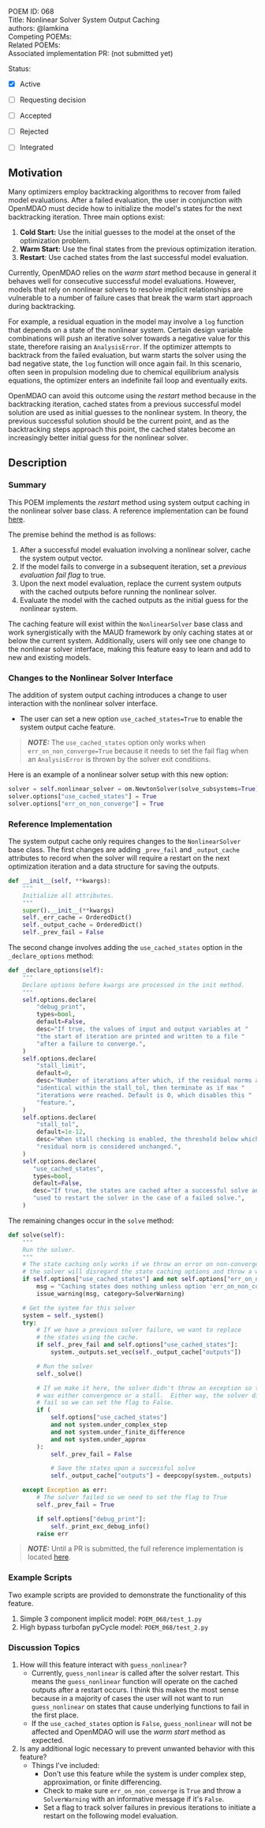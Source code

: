 POEM ID: 068  
Title:  Nonlinear Solver System Output Caching  
authors: @lamkina  
Competing POEMs:  
Related POEMs:  
Associated implementation PR: (not submitted yet)  

Status:

- [x] Active
- [ ] Requesting decision
- [ ] Accepted
- [ ] Rejected
- [ ] Integrated



## Motivation

Many optimizers employ backtracking algorithms to recover from failed model evaluations.
After a failed evaluation, the user in conjunction with OpenMDAO must decide how to initialize the model's states
for the next backtracking iteration.  Three main options exist:

1. **Cold Start:**  Use the initial guesses to the model at the onset of the optimization problem.
2. **Warm Start:**  Use the final states from the previous optimization iteration.
3. **Restart**:  Use cached states from the last successful model evaluation.

Currently, OpenMDAO relies on the *warm start* method because in general it behaves well for consecutive
successful model evaluations. However, models that rely on nonlinear solvers to resolve implicit
relationships are vulnerable to a number of failure cases that break the warm start approach during
backtracking.

For example, a residual equation in the model may involve a `log` function that depends on a state
of the nonlinear system.  Certain design variable combinations will push an iterative solver towards a negative value
for this state, therefore raising an `AnalysisError`.  If the optimizer attempts to backtrack from the failed
evaluation, but warm starts the solver using the bad negative state, the `log` function will once again fail.
In this scenario, often seen in propulsion modeling due to chemical equilibrium analysis equations, the optimizer
enters an indefinite fail loop and eventually exits.

OpenMDAO can avoid this outcome using the *restart* method because in the backtracking iteration, cached states
from a previous successful model solution are used as initial guesses to the nonlinear system.  In theory,
the previous successful solution should be the current point, and as the backtracking steps approach this point,
the cached states become an increasingly better initial guess for the nonlinear solver.

## Description

### Summary

This POEM implements the *restart* method using system output caching in the nonlinear solver base class. A
reference implementation can be found [here](https://github.com/lamkina/OpenMDAO/blob/solver_cache/openmdao/solvers/solver.py).

The premise behind the method is as follows:

1. After a successful model evaluation involving a nonlinear solver, cache the system output vector.
2. If the model fails to converge in a subsequent iteration, set a *previous evaluation fail flag* to true.
3. Upon the next model evaluation, replace the current system outputs with the cached outputs before running
   the nonlinear solver.
4. Evaluate the model with the cached outputs as the initial guess for the nonlinear system.

The caching feature will exist within the `NonlinearSolver` base class and work synergistically with the MAUD framework by only caching states at or below the current system.  Additionally, users will only see one change to the nonlinear solver interface, making this feature easy to learn and add to new and existing models.

### Changes to the Nonlinear Solver Interface

The addition of system output caching introduces a change to user interaction with the nonlinear solver interface.

- The user can set a new option `use_cached_states=True` to enable the system output cache feature.

> **_NOTE:_** The `use_cached_states` option only works when `err_on_non_converge=True` because it needs to set the fail flag when an `AnalysisError` is thrown by the solver exit conditions.

Here is an example of a nonlinear solver setup with this new option:

```python
solver = self.nonlinear_solver = om.NewtonSolver(solve_subsystems=True)
solver.options["use_cached_states"] = True
solver.options["err_on_non_converge"] = True
```

### Reference Implementation

The system output cache only requires changes to the `NonlinearSolver` base class. The
first changes are adding `_prev_fail` and `_output_cache` attributes to record when the solver will require a
restart on the next optimization iteration and a data structure for saving the outputs.

```python
def __init__(self, **kwargs):
    """
    Initialize all attributes.
    """
    super().__init__(**kwargs)
    self._err_cache = OrderedDict()
    self._output_cache = OrderedDict()
    self._prev_fail = False
```

The second change involves adding the `use_cached_states` option in the `_declare_options` method:

```python
def _declare_options(self):
    """
    Declare options before kwargs are processed in the init method.
    """
    self.options.declare(
        "debug_print",
        types=bool,
        default=False,
        desc="If true, the values of input and output variables at "
        "the start of iteration are printed and written to a file "
        "after a failure to converge.",
    )
    self.options.declare(
        "stall_limit",
        default=0,
        desc="Number of iterations after which, if the residual norms are "
        "identical within the stall_tol, then terminate as if max "
        "iterations were reached. Default is 0, which disables this "
        "feature.",
    )
    self.options.declare(
        "stall_tol",
        default=1e-12,
        desc="When stall checking is enabled, the threshold below which the "
        "residual norm is considered unchanged.",
    )
    self.options.declare(
       "use_cached_states",
       types=bool,
       default=False,
       desc="If true, the states are cached after a successful solve and "
       "used to restart the solver in the case of a failed solve.",
    )
```

The remaining changes occur in the `solve` method:

```python
def solve(self):
    """
    Run the solver.
    """
    # The state caching only works if we throw an error on non-convergence, otherwise
    # the solver will disregard the state caching options and throw a warning.
    if self.options["use_cached_states"] and not self.options["err_on_non_converge"]:
        msg = "Caching states does nothing unless option 'err_on_non_converge' is set to 'True'"
        issue_warning(msg, category=SolverWarning)

    # Get the system for this solver
    system = self._system()
    try:
        # If we have a previous solver failure, we want to replace
        # the states using the cache.
        if self._prev_fail and self.options["use_cached_states"]:
            system._outputs.set_vec(self._output_cache["outputs"])

        # Run the solver
        self._solve()

        # If we make it here, the solver didn't throw an exception so there
        # was either convergence or a stall.  Either way, the solver didn't
        # fail so we can set the flag to False.
        if (
            self.options["use_cached_states"]
            and not system.under_complex_step
            and not system.under_finite_difference
            and not system.under_approx
        ):
            self._prev_fail = False

            # Save the states upon a successful solve
            self._output_cache["outputs"] = deepcopy(system._outputs)

    except Exception as err:
        # The solver failed so we need to set the flag to True
        self._prev_fail = True

        if self.options["debug_print"]:
            self._print_exc_debug_info()
        raise err
```

> **_NOTE:_** Until a PR is submitted, the full reference implementation is located [here](https://github.com/lamkina/OpenMDAO/blob/solver_cache/openmdao/solvers/solver.py).

### Example Scripts

Two example scripts are provided to demonstrate the functionality of this feature.

1. Simple 3 component implicit model: `POEM_068/test_1.py`
2. High bypass turbofan pyCycle model: `POEM_068/test_2.py`

### Discussion Topics

1. How will this feature interact with `guess_nonlinear`?
   - Currently, `guess_nonlinear` is called after the solver restart.  This means the `guess_nonlinear` function will operate on the cached outputs after a restart occurs.  I think this makes the most sense because in a majority of cases the user will not want to run `guess_nonlinear` on states that cause underlying functions to fail in the first place.
   - If the `use_cached_states` option is `False`, `guess_nonlinear` will not be affected and OpenMDAO will use the *warm start* method as expected.
2. Is any additional logic necessary to prevent unwanted behavior with this feature?
   - Things I've included:
     - Don't use this feature while the system is under complex step, approximation, or finite differencing.
     - Check to make sure `err_on_non_converge` is `True` and throw a `SolverWarning` with an informative message if it's `False`.
     - Set a flag to track solver failures in previous iterations to initiate a restart on the following model evaluation.
